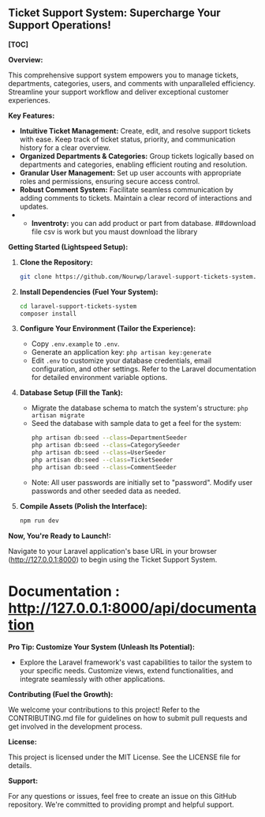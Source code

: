 ## Ticket Support System: Supercharge Your Support Operations!

**[TOC]**

**Overview:**

This comprehensive support system empowers you to manage tickets, departments, categories, users, and comments with unparalleled efficiency. Streamline your support workflow and deliver exceptional customer experiences.

**Key Features:**

- **Intuitive Ticket Management:** Create, edit, and resolve support tickets with ease. Keep track of ticket status, priority, and communication history for a clear overview.
- **Organized Departments & Categories:** Group tickets logically based on departments and categories, enabling efficient routing and resolution.
- **Granular User Management:** Set up user accounts with appropriate roles and permissions, ensuring secure access control.
- **Robust Comment System:** Facilitate seamless communication by adding comments to tickets. Maintain a clear record of interactions and updates.
- - **Inventroty:** you can add product or part from database.
##download file csv  is work but you maust download the library

**Getting Started (Lightspeed Setup):**

1. **Clone the Repository:**

   ```bash
   git clone https://github.com/Nourwp/laravel-support-tickets-system.git
   ```


2. **Install Dependencies (Fuel Your System):**

   ```bash
   cd laravel-support-tickets-system
   composer install
   ```

3. **Configure Your Environment (Tailor the Experience):**

   - Copy `.env.example` to `.env`.
   - Generate an application key: `php artisan key:generate`
   - Edit `.env` to customize your database credentials, email configuration, and other settings. Refer to the Laravel documentation for detailed environment variable options.

4. **Database Setup (Fill the Tank):**

   - Migrate the database schema to match the system's structure: `php artisan migrate`
   - Seed the database with sample data to get a feel for the system:
     ```bash
     php artisan db:seed --class=DepartmentSeeder
     php artisan db:seed --class=CategorySeeder
     php artisan db:seed --class=UserSeeder
     php artisan db:seed --class=TicketSeeder
     php artisan db:seed --class=CommentSeeder
     ```
   - Note: All user passwords are initially set to "password". Modify user passwords and other seeded data as needed.

5. **Compile Assets (Polish the Interface):**

   ```bash
   npm run dev
   ```

**Now, You're Ready to Launch!:**

Navigate to your Laravel application's base URL in your browser (http://127.0.0.1:8000) to begin using the Ticket Support System. 
# Documentation : http://127.0.0.1:8000/api/documentation


**Pro Tip: Customize Your System (Unleash Its Potential):**

- Explore the Laravel framework's vast capabilities to tailor the system to your specific needs. Customize views, extend functionalities, and integrate seamlessly with other applications.

**Contributing (Fuel the Growth):**

We welcome your contributions to this project! Refer to the CONTRIBUTING.md file for guidelines on how to submit pull requests and get involved in the development process.

**License:**


This project is licensed under the MIT License. See the LICENSE file for details.

**Support:**

For any questions or issues, feel free to create an issue on this GitHub repository. We're committed to providing prompt and helpful support.
